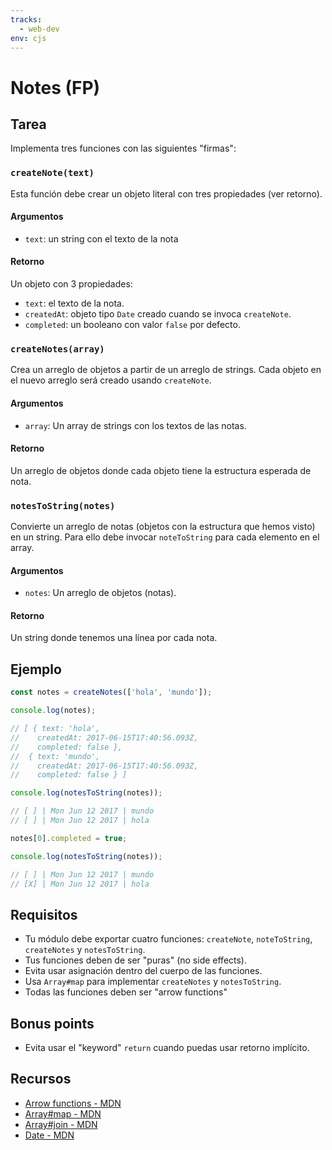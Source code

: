 ```yaml
---
tracks:
  - web-dev
env: cjs
---
```


# Notes (FP)

## Tarea

Implementa tres funciones con las siguientes "firmas":

### `createNote(text)`

Esta función debe crear un objeto literal con tres propiedades (ver retorno).

#### Argumentos

* `text`: un string con el texto de la nota

#### Retorno

Un objeto con 3 propiedades:

* `text`: el texto de la nota.
* `createdAt`: objeto tipo `Date` creado cuando se invoca `createNote`.
* `completed`: un booleano con valor `false` por defecto.

### `createNotes(array)`

Crea un arreglo de objetos a partir de un arreglo de strings. Cada objeto en el
nuevo arreglo será creado usando `createNote`.

#### Argumentos

* `array`: Un array de strings con los textos de las notas.

#### Retorno

Un arreglo de objetos donde cada objeto tiene la estructura esperada de nota.

### `notesToString(notes)`

Convierte un arreglo de notas (objetos con la estructura que hemos visto) en un
string. Para ello debe invocar `noteToString` para cada elemento en el array.

#### Argumentos

* `notes`: Un arreglo de objetos (notas).

#### Retorno

Un string donde tenemos una línea por cada nota.

## Ejemplo

```js
const notes = createNotes(['hola', 'mundo']);

console.log(notes);

// [ { text: 'hola',
//    createdAt: 2017-06-15T17:40:56.093Z,
//    completed: false },
//  { text: 'mundo',
//    createdAt: 2017-06-15T17:40:56.093Z,
//    completed: false } ]

console.log(notesToString(notes));

// [ ] | Mon Jun 12 2017 | mundo
// [ ] | Mon Jun 12 2017 | hola

notes[0].completed = true;

console.log(notesToString(notes));

// [ ] | Mon Jun 12 2017 | mundo
// [X] | Mon Jun 12 2017 | hola
```

## Requisitos

* Tu módulo debe exportar cuatro funciones: `createNote`, `noteToString`,
  `createNotes` y `notesToString`.
* Tus funciones deben de ser "puras" (no side effects).
* Evita usar asignación dentro del cuerpo de las funciones.
* Usa `Array#map` para implementar `createNotes` y `notesToString`.
* Todas las funciones deben ser "arrow functions"

## Bonus points

* Evita usar el "keyword" `return` cuando puedas usar retorno implícito.

## Recursos

* [Arrow functions - MDN](https://developer.mozilla.org/en-US/docs/Web/JavaScript/Reference/Functions/Arrow_functions)
* [Array#map - MDN](https://developer.mozilla.org/en-US/docs/Web/JavaScript/Reference/Global_Objects/Array/map)
* [Array#join - MDN](https://developer.mozilla.org/en-US/docs/Web/JavaScript/Reference/Global_Objects/Array/join)
* [Date - MDN](https://developer.mozilla.org/en-US/docs/Web/JavaScript/Reference/Global_Objects/Date)
